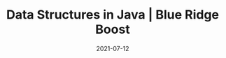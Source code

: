 ---
date: "2021-07-12"
draft: false
title: "Data Structures in Java | Blue Ridge Boost"
page_title: "Data Structures and Algorithms in Java"
description: "Are you eager for a different kind of math? The Intro to Number Theory Workshops teaches important topics not included in the school curriculum."

section: "camps"

camp_type: "Workshop"

enabled: true

camp_options: 
- "PM"

topic: "Math"

ages: "Experience with Java synthax and commands is required."

summary: "Elevate your programming skills with our intensive Java course! Dive deep into the world of Data Structures and Algorithms, essential knowledge for any serious programmer."

start_date: "2024-08-12"
end_date: "2024-08-16"

camp_name: "Data Structures and Algorithms in Java"
icon: "/images/camps/icons/java-logo.jpg"

data_single_product_id: "680150740"

pm_session:
    title: 'Daily Topics'
    monday: 'Writing Classes'
    tuesday: 'Array, Array List, 2D Array'
    wednesday: 'Inheritance'
    thursday: 'Recursion'
    friday: 'Catch Up and Review'

---
